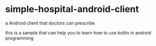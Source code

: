 # simple-hospital-android-client
a Android client that doctors can prescribe
  
this is a sample that can help you to learn how to use kotlin in android programming
